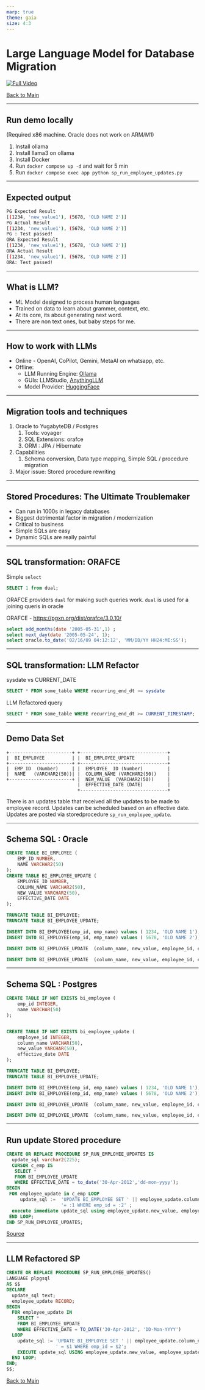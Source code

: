 ```yaml
---
marp: true
theme: gaia
size: 4:3
---
```


# Large Language Model for Database Migration

[![Full Video](https://img.youtube.com/vi/NLV9DkRlzxw/0.jpg)](https://www.youtube.com/watch?v=NLV9DkRlzxw)

[Back to Main](../README.md)

---

## Run demo locally

(Required x86 machine. Oracle does not work on ARM/M1)
1. Install ollama
1. Install llama3 on ollama
1. Install Docker
1. Run `docker compose up -d` and wait for 5 min
1. Run `docker compose exec app python sp_run_employee_updates.py`

---
## Expected output

   ```bash
   PG Expected Result
   [(1234, 'new_value1'), (5678, 'OLD NAME 2')]
   PG Actual Result
   [(1234, 'new_value1'), (5678, 'OLD NAME 2')]
   PG : Test passed!
   ORA Expected Result
   [(1234, 'new_value1'), (5678, 'OLD NAME 2')]
   ORA Actual Result
   [(1234, 'new_value1'), (5678, 'OLD NAME 2')]
   ORA: Test passed!
   ```
---

## What is LLM?
- ML Model designed to process human languages
- Trained on data to learn about grammer, context, etc.
- At its core, its about generating next word.
- There are non text ones, but baby steps for me.

---

## How to work with LLMs

- Online - OpenAI, CoPilot, Gemini, MetaAI on whatsapp, etc.
- Offline:
   * LLM Running Engine: [Ollama](https://www.ollama.com/)
   * GUIs: LLMStudio, [AnythingLLM](https://useanything.com/)
   * Model Provider: [HuggingFace](https://huggingface.co/meta-llama)
---
## Migration tools and techniques

1. Oracle to YugabyteDB / Postgres
   1. Tools: voyager
   2. SQL Extensions: orafce
   3. ORM : JPA / Hibernate
2. Capabilities
   1. Schema conversion, Data type mapping, Simple SQL / procedure migration
3. Major issue: Stored procedure rewriting
---
## Stored Procedures: The Ultimate Troublemaker

* Can run in 1000s in legacy databases
* Biggest detrimental factor in migration / modernization
* Critical to business
* Simple SQLs are easy
* Dynamic SQLs are really painful
---
## SQL transformation: ORAFCE

Simple `select`

```sql
SELECT 1 from dual;
```

ORAFCE providers `dual` for making such queries work. `dual` is used for a joining queris in oracle

ORAFCE - https://pgxn.org/dist/orafce/3.0.10/

  ```sql
  select add_months(date '2005-05-31',1) ;
  select next_day(date '2005-05-24', 1);
  select oracle.to_date('02/16/09 04:12:12', 'MM/DD/YY HH24:MI:SS');
  ```

---

## SQL transformation: LLM Refactor

sysdate vs CURRENT_DATE

```sql
SELECT * FROM some_table WHERE recurring_end_dt >= sysdate
```

LLM Refactored query

```sql
SELECT * FROM some_table WHERE recurring_end_dt >= CURRENT_TIMESTAMP;
```
---
## Demo Data Set

```
+-----------------------+ +--------------------------------+
|  BI_EMPLOYEE          | |  BI_EMPLOYEE_UPDATE            |
+-----------------------+ +--------------------------------+
|  EMP_ID  (Number)     | |  EMPLOYEE_ ID (Number)         |
|  NAME   (VARCHAR2(50))| |  COLUMN_NAME (VARCHAR2(50))    |
+-----------------------+ |  NEW_VALUE  (VARCHAR2(50))     |
                          |  EFFECTIVE_DATE (DATE)         |
                          +--------------------------------+
```

There is an updates table that received all the updates to be made to employee record. Updates can be scheduled based on an effective date. Updates are posted via storedprocedure `sp_run_employee_update`.

---
## Schema SQL : Oracle

```sql
CREATE TABLE BI_EMPLOYEE (
    EMP_ID NUMBER,
    NAME VARCHAR2(50)
);
CREATE TABLE BI_EMPLOYEE_UPDATE (
    EMPLOYEE_ID NUMBER,
    COLUMN_NAME VARCHAR2(50),
    NEW_VALUE VARCHAR2(50),
    EFFECTIVE_DATE DATE
);

TRUNCATE TABLE BI_EMPLOYEE;
TRUNCATE TABLE BI_EMPLOYEE_UPDATE;

INSERT INTO BI_EMPLOYEE(emp_id, emp_name) values ( 1234, 'OLD NAME 1');
INSERT INTO BI_EMPLOYEE(emp_id, emp_name) values ( 5678, 'OLD NAME 2');

INSERT INTO BI_EMPLOYEE_UPDATE  (column_name, new_value, employee_id, effective_date) VALUES ('emp_name', 'new_value1', 1234, DATE '2012-04-30');

INSERT INTO BI_EMPLOYEE_UPDATE  (column_name, new_value, employee_id, effective_date) VALUES ('emp_name', 'new_value2', 5678, DATE '2012-05-01');

```

---

## Schema SQL : Postgres

```sql
CREATE TABLE IF NOT EXISTS bi_employee (
    emp_id INTEGER,
    name VARCHAR(50)
);


CREATE TABLE IF NOT EXISTS bi_employee_update (
    employee_id INTEGER,
    column_name VARCHAR(50),
    new_value VARCHAR(50),
    effective_date DATE
);

TRUNCATE TABLE BI_EMPLOYEE;
TRUNCATE TABLE BI_EMPLOYEE_UPDATE;

INSERT INTO BI_EMPLOYEE(emp_id, emp_name) values ( 1234, 'OLD NAME 1');
INSERT INTO BI_EMPLOYEE(emp_id, emp_name) values ( 5678, 'OLD NAME 2');

INSERT INTO BI_EMPLOYEE_UPDATE  (column_name, new_value, employee_id, effective_date) VALUES ('emp_name', 'new_value1', 1234, DATE '2012-04-30');

INSERT INTO BI_EMPLOYEE_UPDATE  (column_name, new_value, employee_id, effective_date) VALUES ('emp_name', 'new_value2', 5678, DATE '2012-05-01');
```
---
## Run update Stored procedure


```sql
CREATE OR REPLACE PROCEDURE SP_RUN_EMPLOYEE_UPDATES IS
  update_sql varchar2(225);
  CURSOR c_emp IS
   SELECT *
   FROM BI_EMPLOYEE_UPDATE
   WHERE EFFECTIVE_DATE = to_date('30-Apr-2012','dd-mon-yyyy');
BEGIN
 FOR employee_update in c_emp LOOP
     update_sql :=  'UPDATE BI_EMPLOYEE SET ' || employee_update.column_name ||
                    '= :1 WHERE emp_id = :2' ;
  execute immediate update_sql using employee_update.new_value, employee_update.employee_id;
 END LOOP;
END SP_RUN_EMPLOYEE_UPDATES;

```

[Source](https://stackoverflow.com/questions/10309752/how-to-write-dynamic-sql-in-oracle-stored-procedure)

---

## LLM Refactored SP

```sql
CREATE OR REPLACE PROCEDURE SP_RUN_EMPLOYEE_UPDATES()
LANGUAGE plpgsql
AS $$
DECLARE
  update_sql text;
  employee_update RECORD;
BEGIN
  FOR employee_update IN
    SELECT *
    FROM BI_EMPLOYEE_UPDATE
    WHERE EFFECTIVE_DATE = TO_DATE('30-Apr-2012', 'DD-Mon-YYYY')
  LOOP
    update_sql := 'UPDATE BI_EMPLOYEE SET ' || employee_update.column_name ||
                  ' = $1 WHERE emp_id = $2';
    EXECUTE update_sql USING employee_update.new_value, employee_update.employee_id;
  END LOOP;
END;
$$;
```

[Back to Main](../README.md)
